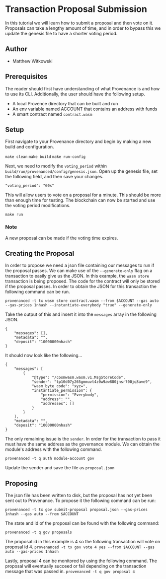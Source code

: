 # Transaction Proposal Submission
In this tutorial we will learn how to submit a proposal and then vote on it. Proposals can take a lengthy amount of time, and in order to bypass this we update the genesis file to have a shorter voting period.

## Author
- Matthew Witkowski

## Prerequisites
The reader should first have understanding of what Provenance is and how to use its CLI. Additionally, the user should have the following setup.

- A local Provence directory that can be built and run
- An env variable named ACCOUNT that contains an address with funds
- A smart contract named `contract.wasm`

## Setup
First navigate to your Provenance directory and begin by making a new build and configuration.

`make clean`
`make build`
`make run-config`

Next, we need to modify the `voting_period` within `build/run/provenanced/config/genesis.json`. Open up the genesis file, set the following field, and then save your changes.

`"voting_period": "60s"`

This will allow users to vote on a proposal for a minute. This should be more than enough time for testing. The blockchain can now be started and use the voting period modifications.

`make run`

### Note
A new proposal can be made if the voting time expires.

## Creating the Proposal
In order to propose we need a json file containing our messages to run if the proposal passes. We can make use of the `--generate-only` flag on a transaction to easily give us the JSON. In this example, the `wasm store` transaction is being proposed. The code for the contract will only be stored if the proposal passes. In order to obtain the JSON for this transaction the following command can be run.

`provenanced -t tx wasm store contract.wasm --from $ACCOUNT --gas auto --gas-prices 1nhash --instantiate-everybody "true" --generate-only`

Take the output of this and insert it into the `messages` array in the following JSON.

```
{
    "messages": [],
    "metadata": "",
    "deposit": "10000000nhash"
}
```

It should now look like the following...

```
{
    "messages": [
        {
            "@type": "/cosmwasm.wasm.v1.MsgStoreCode",
            "sender": "tp10d07y265gmmuvt4z0w9aw880jnsr700jq8ave9",
            "wasm_byte_code": "xyz=",
            "instantiate_permission": {
                "permission": "Everybody",
                "address": "",
                "addresses": []
            }
        }
    ],
    "metadata": "",
    "deposit": "10000000nhash"
}
```

The only remaining issue is the `sender`. In order for the transaction to pass it must have the same address as the governance module. We can obtain the module's address with the following command.

`provenanced -t q auth module-account gov`

Update the sender and save the file as `proposal.json`

## Proposing
The json file has been written to disk, but the proposal has not yet been sent out to Provenance. To propose it the following command can be run:

`provenanced -t tx gov submit-proposal proposal.json --gas-prices 1nhash --gas auto --from $ACCOUNT`

The state and id of the proposal can be found with the following command:

`provenanced -t q gov proposals`

The proposal id in this example is 4 so the following transaction will vote on proposal id 4.
`provenanced -t tx gov vote 4 yes --from $ACCOUNT --gas auto --gas-prices 1nhash`

Lastly, proposal 4 can be monitored by using the following command. The proposal will eventually succeed or fail depending on the transaction message that was passed in.
`provenanced -t q gov proposal 4`
